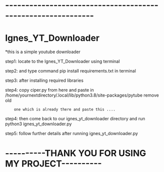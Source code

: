 # ------------------------------------------------------------
# Ignes_YT_Downloader

*this is a simple youtube downloader

step1:  locate to the Ignes_YT_Downloader using terminal

step2:  and type command pip install requirements.txt in terminal

step3:  after installing required libraries 

step4:  copy ciper.py from here and paste in  /home/yournextdirectory/.local/lib/python3.8/site-packages/pytube   remove old

        one which is already there and paste this ....

step4:  then come back to our ignes_yt_downloader directory and run python3 ignes_yt_downloader.py  

step5:  follow further details after running ignes_yt_downloader.py



# ----------THANK YOU FOR USING MY PROJECT----------
